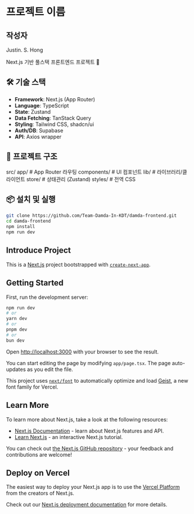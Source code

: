 # 프로젝트 이름

## 작성자
Justin. S. Hong

Next.js 기반 풀스택 프론트엔드 프로젝트 🎉

## 🛠️ 기술 스택

- **Framework**: Next.js (App Router)
- **Language**: TypeScript
- **State**: Zustand
- **Data Fetching**: TanStack Query
- **Styling**: Tailwind CSS, shadcn/ui
- **Auth/DB**: Supabase
- **API**: Axios wrapper

## 📁 프로젝트 구조
src/
app/ # App Router 라우팅
components/ # UI 컴포넌트
lib/ # 라이브러리/클라이언트
store/ # 상태관리 (Zustand)
styles/ # 전역 CSS

## 📦 설치 및 실행

```bash
git clone https://github.com/Team-Damda-In-KDT/damda-frontend.git
cd damda-frontend
npm install
npm run dev
```

## Introduce Project
This is a [Next.js](https://nextjs.org) project bootstrapped with [`create-next-app`](https://nextjs.org/docs/app/api-reference/cli/create-next-app).

## Getting Started

First, run the development server:

```bash
npm run dev
# or
yarn dev
# or
pnpm dev
# or
bun dev
```

Open [http://localhost:3000](http://localhost:3000) with your browser to see the result.

You can start editing the page by modifying `app/page.tsx`. The page auto-updates as you edit the file.

This project uses [`next/font`](https://nextjs.org/docs/app/building-your-application/optimizing/fonts) to automatically optimize and load [Geist](https://vercel.com/font), a new font family for Vercel.

## Learn More

To learn more about Next.js, take a look at the following resources:

- [Next.js Documentation](https://nextjs.org/docs) - learn about Next.js features and API.
- [Learn Next.js](https://nextjs.org/learn) - an interactive Next.js tutorial.

You can check out [the Next.js GitHub repository](https://github.com/vercel/next.js) - your feedback and contributions are welcome!

## Deploy on Vercel

The easiest way to deploy your Next.js app is to use the [Vercel Platform](https://vercel.com/new?utm_medium=default-template&filter=next.js&utm_source=create-next-app&utm_campaign=create-next-app-readme) from the creators of Next.js.

Check out our [Next.js deployment documentation](https://nextjs.org/docs/app/building-your-application/deploying) for more details.
